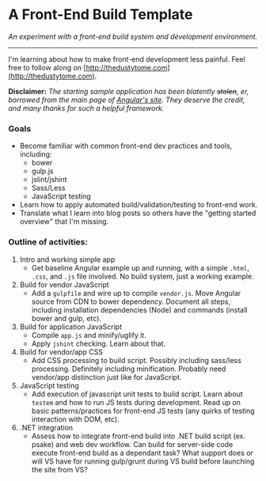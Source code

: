 # A Front-End Build Template
_An experiment with a front-end build system and development environment._

-----

I'm learning about how to make front-end development less painful. Feel free to follow along on [http://thedustytome.com](http://thedustytome.com).

**Disclaimer:** _The starting sample application has been blatently ~~stolen~~, er, borrowed from the main page of [Angular's site](https://angularjs.org/). They deserve the credit, and many thanks for such a helpful framework._

### Goals

* Become familiar with common front-end dev practices and tools, including:
	* bower
	* gulp.js
	* jslint/jshint
	* Sass/Less
	* JavaScript testing
* Learn how to apply automated build/validation/testing to front-end work.
* Translate what I learn into blog posts so others have the "getting started overview" that I'm missing.

### Outline of activities:

1. Intro and working simple app
	* Get baseline Angular example up and running, with a simple `.html`, `.css`, and `.js` file involved. No build system, just a working example.	
1. Build for vendor JavaScript
	* Add a `gulpfile` and wire up to compile `vendor.js`. Move Angular source from CDN to bower dependency. Document all steps, including installation dependencies (Node) and commands (install bower and gulp, etc).
1. Build for application JavaScript
	* Compile `app.js` and minify/uglify it.
	* Apply `jshint` checking. Learn about that.
1. Build for vendor/app CSS
	* Add CSS processing to build script. Possibly including sass/less processing. Definitely including minification. Probably need vendor/app distinction just like for JavaScript.
1. JavaScript testing
	* Add execution of javascript unit tests to build script. Learn about `testem` and how to run JS tests during development. Read up on basic patterns/practices for front-end JS tests (any quirks of testing interaction with DOM, etc).
1. .NET integration
	* Assess how to integrate front-end build into .NET build script (ex. psake) and web dev workflow. Can build for server-side code execute front-end build as a dependant task? What support does or will VS have for running gulp/grunt during VS build before launching the site from VS?

